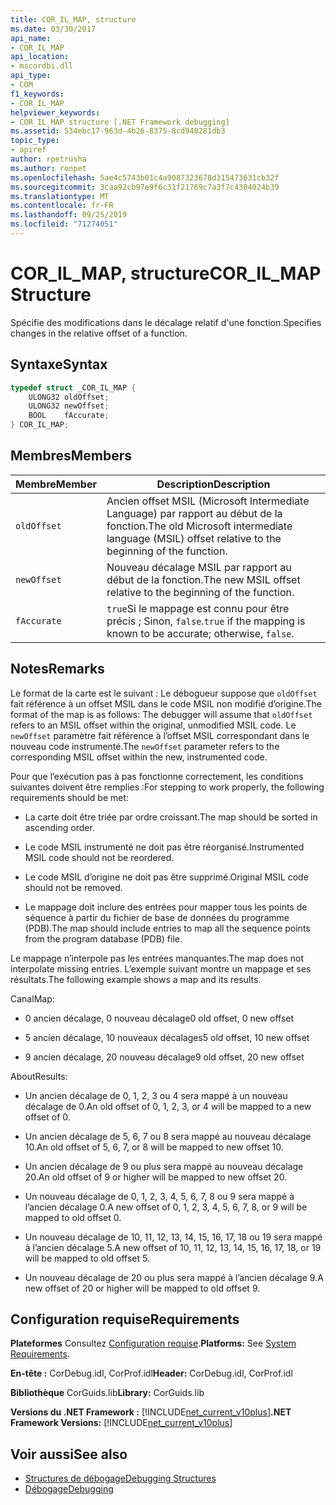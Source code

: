```yaml
---
title: COR_IL_MAP, structure
ms.date: 03/30/2017
api_name:
- COR_IL_MAP
api_location:
- mscordbi.dll
api_type:
- COM
f1_keywords:
- COR_IL_MAP
helpviewer_keywords:
- COR_IL_MAP structure [.NET Framework debugging]
ms.assetid: 534ebc17-963d-4b26-8375-8cd940281db3
topic_type:
- apiref
author: rpetrusha
ms.author: ronpet
ms.openlocfilehash: 5ae4c5743b01c4a9087323678d315473631cb32f
ms.sourcegitcommit: 3caa92cb97e9f6c31f21769c7a3f7c4304024b39
ms.translationtype: MT
ms.contentlocale: fr-FR
ms.lasthandoff: 09/25/2019
ms.locfileid: "71274051"
---
```

# <a name="cor_il_map-structure"></a><span data-ttu-id="0e1e8-102">COR_IL_MAP, structure</span><span class="sxs-lookup"><span data-stu-id="0e1e8-102">COR_IL_MAP Structure</span></span>
<span data-ttu-id="0e1e8-103">Spécifie des modifications dans le décalage relatif d'une fonction.</span><span class="sxs-lookup"><span data-stu-id="0e1e8-103">Specifies changes in the relative offset of a function.</span></span>  
  
## <a name="syntax"></a><span data-ttu-id="0e1e8-104">Syntaxe</span><span class="sxs-lookup"><span data-stu-id="0e1e8-104">Syntax</span></span>  
  
```cpp  
typedef struct _COR_IL_MAP {  
    ULONG32 oldOffset;   
    ULONG32 newOffset;   
    BOOL    fAccurate;  
} COR_IL_MAP;  
```  
  
## <a name="members"></a><span data-ttu-id="0e1e8-105">Membres</span><span class="sxs-lookup"><span data-stu-id="0e1e8-105">Members</span></span>  
  
|<span data-ttu-id="0e1e8-106">Membre</span><span class="sxs-lookup"><span data-stu-id="0e1e8-106">Member</span></span>|<span data-ttu-id="0e1e8-107">Description</span><span class="sxs-lookup"><span data-stu-id="0e1e8-107">Description</span></span>|  
|------------|-----------------|  
|`oldOffset`|<span data-ttu-id="0e1e8-108">Ancien offset MSIL (Microsoft Intermediate Language) par rapport au début de la fonction.</span><span class="sxs-lookup"><span data-stu-id="0e1e8-108">The old Microsoft intermediate language (MSIL) offset relative to the beginning of the function.</span></span>|  
|`newOffset`|<span data-ttu-id="0e1e8-109">Nouveau décalage MSIL par rapport au début de la fonction.</span><span class="sxs-lookup"><span data-stu-id="0e1e8-109">The new MSIL offset relative to the beginning of the function.</span></span>|  
|`fAccurate`|<span data-ttu-id="0e1e8-110">`true`Si le mappage est connu pour être précis ; Sinon, `false`.</span><span class="sxs-lookup"><span data-stu-id="0e1e8-110">`true` if the mapping is known to be accurate; otherwise, `false`.</span></span>|  
  
## <a name="remarks"></a><span data-ttu-id="0e1e8-111">Notes</span><span class="sxs-lookup"><span data-stu-id="0e1e8-111">Remarks</span></span>  
 <span data-ttu-id="0e1e8-112">Le format de la carte est le suivant : Le débogueur suppose que `oldOffset` fait référence à un offset MSIL dans le code MSIL non modifié d’origine.</span><span class="sxs-lookup"><span data-stu-id="0e1e8-112">The format of the map is as follows: The debugger will assume that `oldOffset` refers to an MSIL offset within the original, unmodified MSIL code.</span></span> <span data-ttu-id="0e1e8-113">Le `newOffset` paramètre fait référence à l’offset MSIL correspondant dans le nouveau code instrumenté.</span><span class="sxs-lookup"><span data-stu-id="0e1e8-113">The `newOffset` parameter refers to the corresponding MSIL offset within the new, instrumented code.</span></span>  
  
 <span data-ttu-id="0e1e8-114">Pour que l’exécution pas à pas fonctionne correctement, les conditions suivantes doivent être remplies :</span><span class="sxs-lookup"><span data-stu-id="0e1e8-114">For stepping to work properly, the following requirements should be met:</span></span>  
  
- <span data-ttu-id="0e1e8-115">La carte doit être triée par ordre croissant.</span><span class="sxs-lookup"><span data-stu-id="0e1e8-115">The map should be sorted in ascending order.</span></span>  
  
- <span data-ttu-id="0e1e8-116">Le code MSIL instrumenté ne doit pas être réorganisé.</span><span class="sxs-lookup"><span data-stu-id="0e1e8-116">Instrumented MSIL code should not be reordered.</span></span>  
  
- <span data-ttu-id="0e1e8-117">Le code MSIL d’origine ne doit pas être supprimé.</span><span class="sxs-lookup"><span data-stu-id="0e1e8-117">Original MSIL code should not be removed.</span></span>  
  
- <span data-ttu-id="0e1e8-118">Le mappage doit inclure des entrées pour mapper tous les points de séquence à partir du fichier de base de données du programme (PDB).</span><span class="sxs-lookup"><span data-stu-id="0e1e8-118">The map should include entries to map all the sequence points from the program database (PDB) file.</span></span>  
  
 <span data-ttu-id="0e1e8-119">Le mappage n’interpole pas les entrées manquantes.</span><span class="sxs-lookup"><span data-stu-id="0e1e8-119">The map does not interpolate missing entries.</span></span> <span data-ttu-id="0e1e8-120">L’exemple suivant montre un mappage et ses résultats.</span><span class="sxs-lookup"><span data-stu-id="0e1e8-120">The following example shows a map and its results.</span></span>  
  
 <span data-ttu-id="0e1e8-121">Canal</span><span class="sxs-lookup"><span data-stu-id="0e1e8-121">Map:</span></span>  
  
- <span data-ttu-id="0e1e8-122">0 ancien décalage, 0 nouveau décalage</span><span class="sxs-lookup"><span data-stu-id="0e1e8-122">0 old offset, 0 new offset</span></span>  
  
- <span data-ttu-id="0e1e8-123">5 ancien décalage, 10 nouveaux décalages</span><span class="sxs-lookup"><span data-stu-id="0e1e8-123">5 old offset, 10 new offset</span></span>  
  
- <span data-ttu-id="0e1e8-124">9 ancien décalage, 20 nouveau décalage</span><span class="sxs-lookup"><span data-stu-id="0e1e8-124">9 old offset, 20 new offset</span></span>  
  
 <span data-ttu-id="0e1e8-125">About</span><span class="sxs-lookup"><span data-stu-id="0e1e8-125">Results:</span></span>  
  
- <span data-ttu-id="0e1e8-126">Un ancien décalage de 0, 1, 2, 3 ou 4 sera mappé à un nouveau décalage de 0.</span><span class="sxs-lookup"><span data-stu-id="0e1e8-126">An old offset of 0, 1, 2, 3, or 4 will be mapped to a new offset of 0.</span></span>  
  
- <span data-ttu-id="0e1e8-127">Un ancien décalage de 5, 6, 7 ou 8 sera mappé au nouveau décalage 10.</span><span class="sxs-lookup"><span data-stu-id="0e1e8-127">An old offset of 5, 6, 7, or 8 will be mapped to new offset 10.</span></span>  
  
- <span data-ttu-id="0e1e8-128">Un ancien décalage de 9 ou plus sera mappé au nouveau décalage 20.</span><span class="sxs-lookup"><span data-stu-id="0e1e8-128">An old offset of 9 or higher will be mapped to new offset 20.</span></span>  
  
- <span data-ttu-id="0e1e8-129">Un nouveau décalage de 0, 1, 2, 3, 4, 5, 6, 7, 8 ou 9 sera mappé à l’ancien décalage 0.</span><span class="sxs-lookup"><span data-stu-id="0e1e8-129">A new offset of 0, 1, 2, 3, 4, 5, 6, 7, 8, or 9 will be mapped to old offset 0.</span></span>  
  
- <span data-ttu-id="0e1e8-130">Un nouveau décalage de 10, 11, 12, 13, 14, 15, 16, 17, 18 ou 19 sera mappé à l’ancien décalage 5.</span><span class="sxs-lookup"><span data-stu-id="0e1e8-130">A new offset of 10, 11, 12, 13, 14, 15, 16, 17, 18, or 19 will be mapped to old offset 5.</span></span>  
  
- <span data-ttu-id="0e1e8-131">Un nouveau décalage de 20 ou plus sera mappé à l’ancien décalage 9.</span><span class="sxs-lookup"><span data-stu-id="0e1e8-131">A new offset of 20 or higher will be mapped to old offset 9.</span></span>  
  
## <a name="requirements"></a><span data-ttu-id="0e1e8-132">Configuration requise</span><span class="sxs-lookup"><span data-stu-id="0e1e8-132">Requirements</span></span>  
 <span data-ttu-id="0e1e8-133">**Plateformes** Consultez [Configuration requise](../../get-started/system-requirements.md).</span><span class="sxs-lookup"><span data-stu-id="0e1e8-133">**Platforms:** See [System Requirements](../../get-started/system-requirements.md).</span></span>  
  
 <span data-ttu-id="0e1e8-134">**En-tête :** CorDebug.idl, CorProf.idl</span><span class="sxs-lookup"><span data-stu-id="0e1e8-134">**Header:** CorDebug.idl, CorProf.idl</span></span>  
  
 <span data-ttu-id="0e1e8-135">**Bibliothèque** CorGuids.lib</span><span class="sxs-lookup"><span data-stu-id="0e1e8-135">**Library:** CorGuids.lib</span></span>  
  
 <span data-ttu-id="0e1e8-136">**Versions du .NET Framework :** [!INCLUDE[net_current_v10plus](../../../../includes/net-current-v10plus-md.md)]</span><span class="sxs-lookup"><span data-stu-id="0e1e8-136">**.NET Framework Versions:** [!INCLUDE[net_current_v10plus](../../../../includes/net-current-v10plus-md.md)]</span></span>  
  
## <a name="see-also"></a><span data-ttu-id="0e1e8-137">Voir aussi</span><span class="sxs-lookup"><span data-stu-id="0e1e8-137">See also</span></span>

- [<span data-ttu-id="0e1e8-138">Structures de débogage</span><span class="sxs-lookup"><span data-stu-id="0e1e8-138">Debugging Structures</span></span>](debugging-structures.md)
- [<span data-ttu-id="0e1e8-139">Débogage</span><span class="sxs-lookup"><span data-stu-id="0e1e8-139">Debugging</span></span>](index.md)
